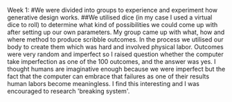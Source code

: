 Week 1: 
#We were divided into groups to experience and experiment how generative design works.
##We utilised dice (in my case I used a virtual dice to roll) to determine what kind of possibilities we could come up with after setting up our own parameters.
My group came up with what, how and where method to produce scribble outcomes. In the process we utilised our body to create them which was hard and involved physical labor. Outcomes were very random and imperfect so I raised question whether the computer take imperfection as one of the 100 outcomes, and the answer was yes. I thought humans are imaginative enough because we were imperfect but the fact that the computer can embrace that failures as one of their results human labors become meaningless. I find this interesting and I was encouraged to research 'breaking system'.
